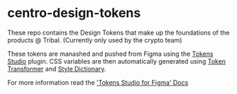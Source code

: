 # centro-design-tokens

These repo contains the Design Tokens that make up the foundations of the products @ Tribal. (Currently only used by the crypto team)

These tokens are manashed and pushed from Figma using the [Tokens Studio](https://tokens.studio) plugin.
CSS variables are then automatically generated using [Token Transformer](https://www.npmjs.com/package/token-transformer) and [Style Dictionary](https://amzn.github.io/style-dictionary/#/).

For more information read the ['Tokens Studio for Figma' Docs](https://docs.tokens.studio/sync/github)
